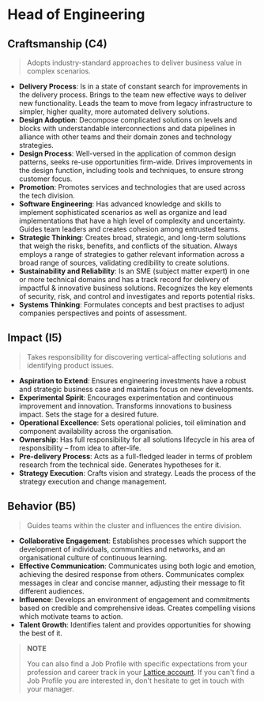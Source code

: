 # Head of Engineering

## Craftsmanship (C4)

> Adopts industry-standard approaches to deliver business value in complex scenarios.

* **Delivery Process**: Is in a state of constant search for improvements in the delivery process. Brings to the team new effective ways to deliver new functionality. Leads the team to move from legacy infrastructure to simpler, higher quality, more automated delivery solutions.
* **Design Adoption**: Decompose complicated solutions on levels and blocks with understandable interconnections and data pipelines in alliance with other teams and their domain zones and technology strategies.
* **Design Process**: Well-versed in the application of common design patterns, seeks re-use opportunities firm-wide. Drives improvements in the design function, including tools and techniques, to ensure strong customer focus.
* **Promotion**: Promotes services and technologies that are used across the tech division.
* **Software Engineering**: Has advanced knowledge and skills to implement sophisticated scenarios as well as organize and lead implementations that have a high level of complexity and uncertainty. Guides team leaders and creates cohesion among entrusted teams.
* **Strategic Thinking**: Creates broad, strategic, and long-term solutions that weigh the risks, benefits, and conflicts of the situation. Always employs a range of strategies to gather relevant information across a broad range of sources, validating credibility to create solutions.
* **Sustainability and Reliability**: Is an SME (subject matter expert) in one or more technical domains and has a track record for delivery of impactful & innovative business solutions. Recognizes the key elements of security, risk, and control and investigates and reports potential risks.
* **Systems Thinking**: Formulates concepts and best practises to adjust companies perspectives and points of assessment.

## Impact (I5)

> Takes responsibility for discovering vertical-affecting solutions and identifying product issues.

* **Aspiration to Extend**: Ensures engineering investments have a robust and strategic business case and maintains focus on new developments.
* **Experimental Spirit**: Encourages experimentation and continuous improvement and innovation. Transforms innovations to business impact. Sets the stage for a desired future.
* **Operational Excellence**: Sets operational policies, toil elimination and component availability across the organisation.
* **Ownership**: Has full responsibility for all solutions lifecycle in his area of responsibility – from idea to after-life.
* **Pre-delivery Process**: Acts as a full-fledged leader in terms of problem research from the technical side. Generates hypotheses for it.
* **Strategy Execution**: Crafts vision and strategy. Leads the process of the strategy execution and change management.

## Behavior (B5)

> Guides teams within the cluster and influences the entire division.

* **Collaborative Engagement**: Establishes processes which support the development of individuals, communities and networks, and an organisational culture of continuous learning.
* **Effective Communication**: Communicates using both logic and emotion, achieving the desired response from others. Communicates complex messages in clear and concise manner, adjusting their message to fit different audiences.
* **Influence**: Develops an environment of engagement and commitments based on credible and comprehensive ideas. Creates compelling visions which motivate teams to action.
* **Talent Growth**: Identifies talent and provides opportunities for showing the best of it.


> **NOTE**
>
> You can also find a Job Profile with specific expectations from your profession and career track in your [Lattice account](https://indrive.latticehq.com). If you can't find a Job Profile you are interested in, don't hesitate to get in touch with your manager.
